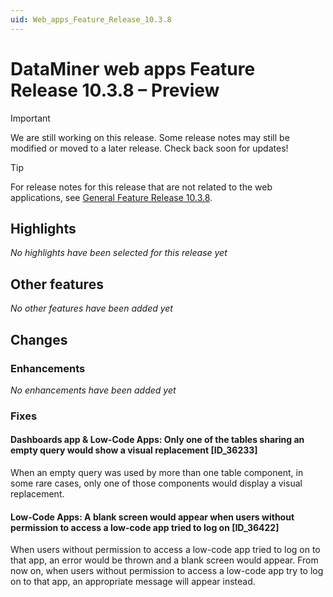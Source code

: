 ```yaml
---
uid: Web_apps_Feature_Release_10.3.8
---
```


# DataMiner web apps Feature Release 10.3.8 – Preview

> [!IMPORTANT]
> We are still working on this release. Some release notes may still be modified or moved to a later release. Check back soon for updates!

> [!TIP]
> For release notes for this release that are not related to the web applications, see [General Feature Release 10.3.8](xref:General_Feature_Release_10.3.8).

## Highlights

*No highlights have been selected for this release yet*

## Other features

*No other features have been added yet*

## Changes

### Enhancements

*No enhancements have been added yet*

### Fixes

#### Dashboards app & Low-Code Apps: Only one of the tables sharing an empty query would show a visual replacement [ID_36233]

<!-- MR 10.4.0 - FR 10.3.8 -->

When an empty query was used by more than one table component, in some rare cases, only one of those components would display a visual replacement.

#### Low-Code Apps: A blank screen would appear when users without permission to access a low-code app tried to log on [ID_36422]

<!-- MR 10.4.0 - FR 10.3.8 -->

When users without permission to access a low-code app tried to log on to that app, an error would be thrown and a blank screen would appear. From now on, when users without permission to access a low-code app try to log on to that app, an appropriate message will appear instead.
